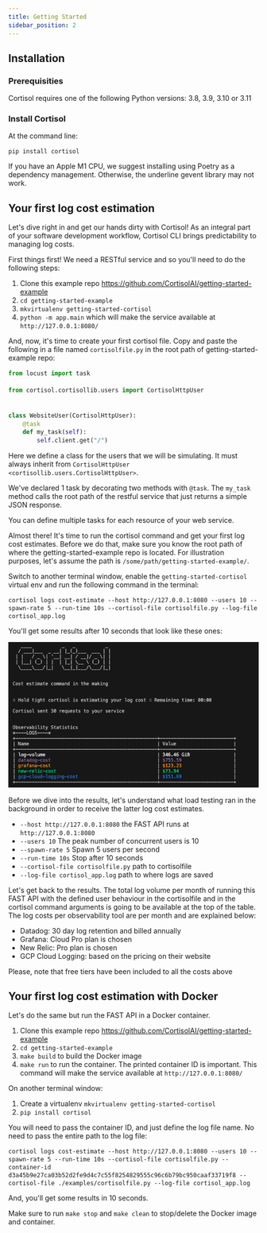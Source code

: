 ```yaml
---
title: Getting Started
sidebar_position: 2
---
```


## Installation

### Prerequisities

Cortisol requires one of the following Python versions: 3.8, 3.9, 3.10 or 3.11

### Install Cortisol

At the command line:

    pip install cortisol

If you have an Apple M1 CPU, we suggest installing using Poetry as a dependency management. Otherwise, the underline gevent library may not work.

## Your first log cost estimation

Let's dive right in and get our hands dirty with Cortisol! As an integral part of your software development workflow, Cortisol CLI brings predictability to managing log costs. 

First things first! We need a RESTful service and so you'll need to do the following steps:

1. Clone this example repo https://github.com/CortisolAI/getting-started-example
2. `cd getting-started-example`
3. `mkvirtualenv getting-started-cortisol`
4. `python -m app.main` which will make the service available at `http://127.0.0.1:8080/`

And, now, it's time to create your first cortisol file. Copy and paste the following in a file named `cortisolfile.py` in the root path of getting-started-example repo:

```python
from locust import task

from cortisol.cortisollib.users import CortisolHttpUser


class WebsiteUser(CortisolHttpUser):
    @task
    def my_task(self):
        self.client.get("/")

```

Here we define a class for the users that we will be simulating. It must always inherit from `CortisolHttpUser <cortisollib.users.CortisolHttpUser>`.

We've declared 1 task by decorating two methods with ``@task``. The `my_task` method calls the root path of the restful service that just returns a simple JSON response.

You can define multiple tasks for each resource of your web service.

Almost there! It's time to run the cortisol command and get your first log cost estimates. Before we do that, make sure you know the root path of where the getting-started-example repo is located. For illustration purposes, let's assume the path is `/some/path/getting-started-example/`.

Switch to another terminal window, enable the `getting-started-cortisol` virtual env and run the following command in the terminal:

```terminal
cortisol logs cost-estimate --host http://127.0.0.1:8080 --users 10 --spawn-rate 5 --run-time 10s --cortisol-file cortisolfile.py --log-file cortisol_app.log
```

You'll get some results after 10 seconds that look like these ones:

![Cortisol](/img/getting-started-results.png)

Before we dive into the results, let's understand what load testing ran in the background in order to receive the latter log cost estimates.

- `--host http://127.0.0.1:8080` the FAST API runs at `http://127.0.0.1:8080`
- `--users 10` The peak number of concurrent users is 10
- `--spawn-rate 5` Spawn 5 users per second
- `--run-time 10s` Stop after 10 seconds
- `--cortisol-file cortisolfile.py` path to cortisolfile
- `--log-file cortisol_app.log` path to where logs are saved

Let's get back to the results. The total log volume per month of running this FAST API with the defined user behaviour in the cortisolfile and in the cortisol command arguments is going to be available at the top of the table. The log costs per observability tool are per month and are explained below:

- Datadog: 30 day log retention and billed annually
- Grafana: Cloud Pro plan is chosen
- New Relic: Pro plan is chosen
- GCP Cloud Logging: based on the pricing on their website

Please, note that free tiers have been included to all the costs above


## Your first log cost estimation with Docker

Let's do the same but run the FAST API in a Docker container.

1. Clone this example repo https://github.com/CortisolAI/getting-started-example
2. `cd getting-started-example`
3. `make build` to build the Docker image
4. `make run` to run the container. The printed container ID is important. This command will make the service available at `http://127.0.0.1:8080/`

On another terminal window:

1. Create a virtualenv `mkvirtualenv getting-started-cortisol`
2. `pip install cortisol`

You will need to pass the container ID, and just define the log file name. No need to pass the entire path to the log file:

```terminal
cortisol logs cost-estimate --host http://127.0.0.1:8080 --users 10 --spawn-rate 5 --run-time 10s --cortisol-file cortisolfile.py --container-id d3a45b9e27ca03b52d2fe9d4c7c55f8254829555c96c6b79bc950caaf33719f8 --cortisol-file ./examples/cortisolfile.py --log-file cortisol_app.log
```

And, you'll get some results in 10 seconds.

Make sure to run `make stop` and `make clean` to stop/delete the Docker image and container.
